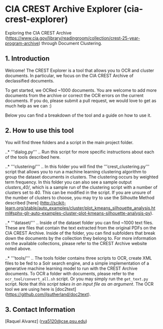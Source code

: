 # CIA CREST Archive Explorer (cia-crest-explorer)
Exploring the CIA CREST Archive (https://www.cia.gov/library/readingroom/collection/crest-25-year-program-archive) through Document Clustering.

## 1. Introduction
Welcome! The CREST Explorer is a tool that allows you to OCR and cluster documents. In particular, we focus on the CIA CREST Archive of declassified documents.

To get started, we OCRed ~1000 documents. You are welcome to add more documents from the archive or correct the OCR errors on the current documents. If you do, please submit a pull request, we would love to get as much help as we can :)

Below you can find a breakdown of the tool and a guide on how to use it.


## 2. How to use this tool
You will find three folders and a script in the main project folder.

..* '''dialog.py'''
.. Run this script for more specific instructions about each of the tools described here.

..* '''clustering/'''
.. In this folder you will find the '''crest_clustering.py''' script that allows you to run a machine learning clustering algorithm to group the dataset documents in clusters. The clustering occurs by weighted term frequency. In this folder you can also see a sample output *clusters_40/*, which is a sample run of the clustering script with a number of clusters set to 40. This can be modified in the script.
If you are unsure of the number of clusters to choose, you may try to use the Silhoutte Method described [here] (http://scikit-learn.org/stable/auto_examples/cluster/plot_kmeans_silhouette_analysis.html#sphx-glr-auto-examples-cluster-plot-kmeans-silhouette-analysis-py).

..* '''dataset/'''
.. Inside of the dataset folder you can find ~1000 text files. These are files that contain the text extracted from the original PDFs on the CIA CREST Archive. Inside of the folder, you can find subfolders that break down the documents by the collection they belong to. For more information on the available collections, please refer to the CREST Archive website noted above.

..* '''tools/'''
.. The tools folder contains three scripts to OCR, create XML files to be fed to a Solr search engine, and a simple implementation of a generative machine learning model to run with the CREST Archive documents.
To OCR a folder with documents, please refer to the `ocr_tool/convert_all.sh` script. Or you may simply run the `get_text.py` script. Note that *this script takes in an input file as an argument*. The OCR tool we are using here is [doc2text] (https://github.com/jlsutherland/doc2text).

## 3. Contact Information
[Raquel Alvarez] (rva5120@cse.psu.edu)
